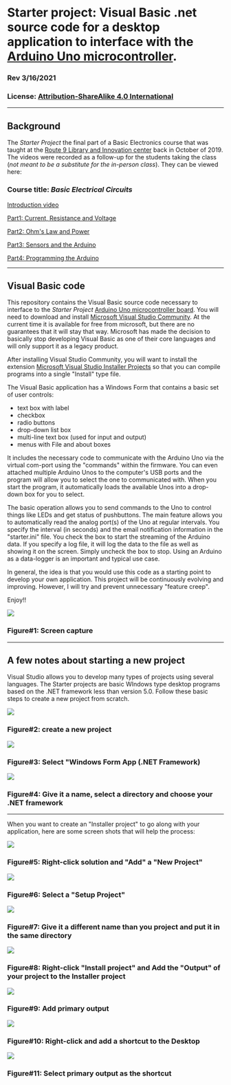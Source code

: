 # Starter project: Visual Basic .net source code for a desktop application to interface with the [Arduino Uno microcontroller](https://github.com/tclupper/StarterUno).

### Rev 3/16/2021
### License: [Attribution-ShareAlike 4.0 International](https://creativecommons.org/licenses/by-sa/4.0)

---
## Background
The _Starter Project_ the final part of a Basic Electronics course that was taught at the [Route 9 Library and Innovation center](https://nccde.org/1389/Route-9-Library-Innovation-Center) back in October of 2019.  The videos were recorded as a follow-up for the students taking the class (*not meant to be a substitute for the in-person class*).  They can be viewed here:

### Course title: _Basic Electrical Circuits_

[Introduction video](https://youtu.be/7xKFPJ8yrWM)

[Part1: Current, Resistance and Voltage](https://youtu.be/wcw07wuuB8o)

[Part2: Ohm's Law and Power](https://youtu.be/5naIT84_2M0)

[Part3: Sensors and the Arduino](https://youtu.be/qC13UVfvqh0)

[Part4: Programming the Arduino](https://youtu.be/MEm4goe0QIw)

---
## Visual Basic code
This repository contains the Visual Basic source code necessary to interface to the _Starter Project_ [Arduino Uno microcontroller board](https://github.com/tclupper/StarterUno). You will need to download and install [Microsoft Visual Studio Community](https://visualstudio.microsoft.com/vs/community/).  At the current time it is available for free from microsoft, but there are no guarantees that it will stay that way.  Microsoft has made the decision to basically stop developing Visual Basic as one of their core languages and will only support it as a legacy product.

After installing Visual Studio Community, you will want to install the extension [Microsoft Visual Studio Installer Projects](https://marketplace.visualstudio.com/items?itemName=VisualStudioClient.MicrosoftVisualStudio2017InstallerProjects) so that you can compile programs into a single "Install" type file.

The Visual Basic application has a Windows Form that contains a basic set of user controls:
* text box with label
* checkbox
* radio buttons
* drop-down list box
* multi-line text box (used for input and output)
* menus with File and about boxes

It includes the necessary code to communicate with the Arduino Uno via the virtual com-port using the "commands" within the firmware.  You can even attached multiple Arduino Unos to the computer's USB ports and the program will allow you to select the one to communicated with.  When you start the program, it automatically loads the available Unos into a drop-down box for you to select.

The basic operation allows you to send commands to the Uno to control things like LEDs and get status of pushbuttons.  The main feature allows you to automatically read the analog port(s) of the Uno at regular intervals.  You specify the interval (in seconds) and the email notification information in the "starter.ini" file.  You check the box to start the streaming of the Arduino data.  If you specify a log file, it will log the data to the file as well as showing it on the screen.  Simply uncheck the box to stop.  Using an Arduino as a data-logger is an important and typical use case.  

In general, the idea is that you would use this code as a starting point to develop your own application. This project will be continuously evolving and improving.  However, I will try and prevent unnecessary "feature creep".

Enjoy!!

![](/images/screencapture.png)
### Figure#1: Screen capture


---
## A few notes about starting a new project
Visual Studio allows you to develop many types of projects using several languages.  The Starter projects are basic WIndows type desktop programs based on the .NET framework less than version 5.0.  Follow these basic steps to create a new project from scratch.

![](/images/VisualStudio_A.png)
### Figure#2: create a new project
![](/images/VisualStudio_B.png)
### Figure#3: Select "Windows Form App (.NET Framework)
![](/images/VisualStudio_C.png)
### Figure#4: Give it a name, select a directory and choose your .NET framework

---
When you want to create an "Installer project" to go along with your application, here are some screen shots that will help the process:

![](/images/InstallerProject_A.png)
### Figure#5: Right-click solution and "Add" a "New Project"
![](/images/InstallerProject_B.png)
### Figure#6: Select a "Setup Project"
![](/images/InstallerProject_C.png)
### Figure#7: Give it a different name than you project and put it in the same directory
![](/images/InstallerProject_D.png)
### Figure#8: Right-click "Install project" and Add the "Output" of your project to the Installer project
![](/images/InstallerProject_E.png)
### Figure#9: Add primary output
![](/images/InstallerProject_F.png)
### Figure#10: Right-click and add a shortcut to the Desktop
![](/images/InstallerProject_G.png)
### Figure#11: Select primary output as the shortcut

